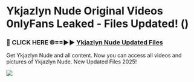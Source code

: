 # Ykjazlyn Nude Original Videos 0nlyFans Leaked - Files Updated! ()

<h3>🔴 CLICK HERE 🌐==►► <a href="https://tinyurl.com/2p9ay9w9" rel="nofollow">Ykjazlyn Nude Updated Files</a></h3>

Get Ykjazlyn Nude and all content. Now you can access all videos and pictures of Ykjazlyn Nude. New Updated Files 2025!

[![](https://i.imgur.com/KQgVmj3.gif)](https://tinyurl.com/2p9ay9w9)
